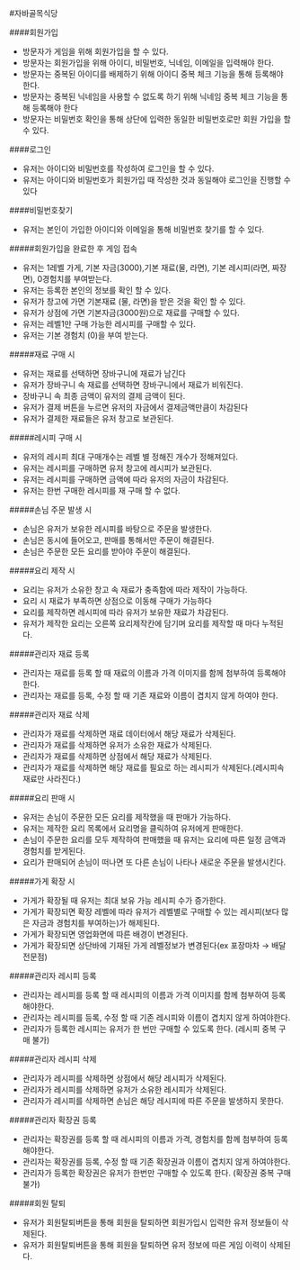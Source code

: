 #자바골목식당

####회원가입
- 방문자가 게임을 위해 회원가입을 할 수 있다.
- 방문자는 회원가입을 위해 아이디, 비밀번호, 닉네임, 이메일을 입력해야 한다.
- 방문자는 중복된 아이디를 배제하기 위해 아이디 중복 체크 기능을 통해 등록해야 한다.
- 방문자는 중복된 닉네임을 사용할 수 없도록 하기 위해 닉네임 중복 체크 기능을 통해 등록해야 한다
- 방문자는 비밀번호 확인을 통해 상단에 입력한 동일한 비밀번호로만 회원 가입을 할 수 있다.


####로그인
- 유저는 아이디와 비밀번호를 작성하여 로그인을 할 수 있다.
- 유저는 아이디와 비밀번호가 회원가입 때 작성한 것과 동일해야 로그인을 진행할 수 있다


####비밀번호찾기
- 유저는 본인이 가입한 아이디와 이메일을 통해 비밀번호 찾기를 할 수 있다.


#####회원가입을 완료한 후 게임 접속
- 유저는 1레벨 가게, 기본 자금(3000),기본 재료(물, 라면), 기본 레시피(라면, 짜장면), 0경험치를 부여받는다.
- 유저는 등록한 본인의 정보를 확인 할 수 있다.
- 유저가 창고에 가면 기본재료 (물, 라면)을 받은 것을 확인 할 수 있다.
- 유저가 상점에 가면 기본자금(3000원)으로 재료를 구매할 수 있다.
- 유저는 레벨1만 구매 가능한 레시피를 구매할 수 있다.
- 유저는 기본 경험치 (0)을 부여 받는다.

#####재료 구매 시
- 유저는 재료를 선택하면 장바구니에 재료가 남긴다
- 유저가 장바구니 속 재료를 선택하면 장바구니에서 재료가 비워진다.
- 장바구니 속 최종 금액이 유저의 결제 금액이 된다.
- 유저가 결제 버튼을 누르면 유저의 자금에서 결제금액만큼이 차감된다
- 유저가 결제한 재료들은 유저 창고로 보관된다.

#####레시피 구매 시
- 유저의 레시피 최대 구매개수는 레벨 별 정해진 개수가 정해져있다.
- 유저는 레시피를 구매하면 유저 창고에 레시피가 보관된다.
- 유저는 레시피를 구매하면 금액에 따라 유저의 자금이 차감된다.
- 유저는 한번 구매한 레시피를 재 구매 할 수 없다.

#####손님 주문 발생 시
- 손님은 유저가 보유한 레시피를 바탕으로 주문을 발생한다.
- 손님은 동시에 들어오고, 판매를 통해서만 주문이 해결된다.
- 손님은 주문한 모든 요리를 받아야 주문이 해결된다.

#####요리 제작 시
- 요리는 유저가 소유한 창고 속 재료가 충족함에 따라 제작이 가능하다.
- 요리 시 재료가 부족하면 상점으로 이동해 구매가 가능하다
- 요리를 제작하면 레시피에 따라 유저가 보유한 재료가 차감된다.
- 유저가 제작한 요리는 오른쪽 요리제작칸에 담기며 요리를 제작할 때 마다 누적된다.

#####관리자 재료 등록
- 관리자는 재료를 등록 할 때 재료의 이름과 가격 이미지를 함께 첨부하여 등록해야한다.
- 관리자는 재료를 등록, 수정 할 때 기존 재료와 이름이 겹치지 않게 하여야 한다.

#####관리자 재료 삭제
- 관리자가 재료를 삭제하면 재료 데이터에서 해당 재료가 삭제된다.
- 관리자가 재료를 삭제하면 유저가 소유한 재료가 삭제된다.
- 관리자가 재료를 삭제하면 상점에서 해당 재료가 삭제된다.
- 관리자가 재료를 삭제하면 해당 재료를 필요로 하는 레시피가 삭제된다.(레시피속 재료만 사라진다.)

#####요리 판매 시
- 유저는 손님이 주문한 모든 요리를 제작했을 때 판매가 가능하다.
- 유저는 제작한 요리 목록에서 요리명을 클릭하여 유저에게 판매한다.
- 손님이 주문한 요리를 모두 제작하여 판매했을 때 유저는 요리에 따른 일정 금액과 경험치를 받게된다.
- 요리가 판매되어 손님이 떠나면 또 다른 손님이 나타나 새로운 주문을 발생시킨다.

#####가게 확장 시
- 가게가 확장될 때 유저는 최대 보유 가능 레시피 수가 증가한다.
- 가게가 확장되면 확장 레벨에 따라 유저가 레벨별로 구매할 수 있는 레시피(보다 많은 자금과 경험치를 부여하는)가 해제된다.
- 가게가 확장되면 영업화면에 따른 배경이 변경된다.
- 가게가 확장되면 상단바에 기재된 가게 레벨정보가 변경된다(ex 포장마차 → 배달전문점)

#####관리자 레시피 등록
- 관리자는 레시피를 등록 할 때 레시피의 이름과 가격 이미지를 함께 첨부하여 등록해야한다.
- 관리자는 레시피를 등록, 수정 할 때 기존 레시피와 이름이 겹치지 않게 하여야한다.
- 관리자가 등록한 레시피는 유저가 한 번만 구매할 수 있도록 한다. (레시피 중복 구매 불가)

#####관리자 레시피 삭제
- 관리자가 레시피를 삭제하면 상점에서 해당 레시피가 삭제된다.
- 관리자가 레시피를 삭제하면 유저가 소유한 레시피가 삭제된다.
- 관리자가 레시피를 삭제하면 손님은 해당 레시피에 따른 주문을 발생하지 못한다.

#####관리자 확장권 등록
- 관리자는 확장권를 등록 할 때 레시피의 이름과 가격, 경험치를 함께 첨부하여 등록해야한다.
- 관리자는 확장권를 등록, 수정 할 때 기존 확장권과 이름이 겹치지 않게 하여야한다.
- 관리자가 등록한 확장권은 유저가 한번만 구매할 수 있도록 한다. (확장권 중복 구매 불가)

#####회원 탈퇴
- 유저가 회원탈퇴버튼을 통해 회원을 탈퇴하면 회원가입시 입력한 유저 정보들이 삭제된다.
- 유저가 회원탈퇴버튼을 통해 회원을 탈퇴하면 유저 정보에 따른 게임 이력이 삭제된다.



























